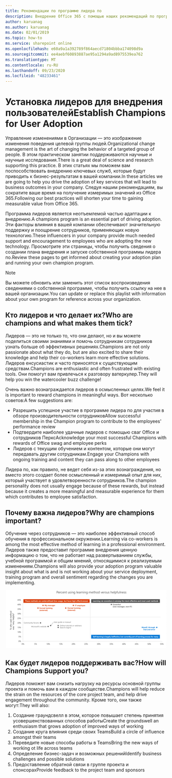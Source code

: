 ```yaml
---
title: Рекомендации по программе лидера по
description: Внедрение Office 365 с помощью наших рекомендаций по программе лидера по
author: karuanag
ms.author: karuanag
ms.date: 02/01/2019
ms.topic: how-to
ms.service: sharepoint online
ms.openlocfilehash: e60a9a1a392789f864aecd71804bbba174098d9a
ms.sourcegitcommit: ee4aebf60893887ae95a1294a9ad8975539ea762
ms.translationtype: MT
ms.contentlocale: ru-RU
ms.lasthandoff: 09/23/2020
ms.locfileid: "48233461"
---
```

# <a name="establish-champions-for-user-adoption"></a><span data-ttu-id="306d2-103">Установка лидеров для внедрения пользователей</span><span class="sxs-lookup"><span data-stu-id="306d2-103">Establish Champions for User Adoption</span></span> 

<span data-ttu-id="306d2-104">Управление изменениями в Организации — это изображение изменения поведения целевой группы людей.</span><span class="sxs-lookup"><span data-stu-id="306d2-104">Organizational change management is the art of changing the behavior of a targeted group of people.</span></span> <span data-ttu-id="306d2-105">В этом практическом занятии поддерживаются научные и научные исследования.</span><span class="sxs-lookup"><span data-stu-id="306d2-105">There is a great deal of science and research supporting this practice.</span></span> <span data-ttu-id="306d2-106">В этих статьях мы поможем вам поспособствовать внедрению ключевых служб, которые будут приводить к бизнес-результатам в вашей компании.</span><span class="sxs-lookup"><span data-stu-id="306d2-106">In these articles we are going to help you drive the adoption of key services that will lead to business outcomes in your company.</span></span>  <span data-ttu-id="306d2-107">Следуя нашим рекомендациям, вы сократите ваше время на получение измеримых значений из Office 365.</span><span class="sxs-lookup"><span data-stu-id="306d2-107">Following our best practices will shorten your time to gaining measurable value from Office 365.</span></span>  

<span data-ttu-id="306d2-108">Программа лидеров является неотъемлемой частью адаптации к внедрению.</span><span class="sxs-lookup"><span data-stu-id="306d2-108">A champions program is an essential part of driving adoption.</span></span> <span data-ttu-id="306d2-109">Эти факторы влияния в вашей компании обеспечивают значительную поддержку и поощрение сотрудников, применяющих новую технологию.</span><span class="sxs-lookup"><span data-stu-id="306d2-109">These influencers in your company provide much needed support and encouragement to employees who are adopting the new technology.</span></span> <span data-ttu-id="306d2-110">Просмотрите эти страницы, чтобы получить сведения о создании плана внедрения и запуске собственной программы лидера по.</span><span class="sxs-lookup"><span data-stu-id="306d2-110">Review these pages to get informed about creating your adoption plan and running your own champion program.</span></span> 

> [!NOTE]
> <span data-ttu-id="306d2-111">Вы можете обновить или заменить этот список воспроизведения сведениями о собственной программе, чтобы получить ссылку на нее в вашей организации.</span><span class="sxs-lookup"><span data-stu-id="306d2-111">You can update or replace this playlist with information about your own program for reference across your organization.</span></span>

## <a name="who-are-champions-and-what-makes-them-tick"></a><span data-ttu-id="306d2-112">Кто лидеров и что делает их?</span><span class="sxs-lookup"><span data-stu-id="306d2-112">Who are champions and what makes them tick?</span></span>

<span data-ttu-id="306d2-113">Лидеров — это не только то, что они делают, но и вы можете поделиться своими знаниями и помочь сотрудникам сотрудников узнать больше об эффективных решениях.</span><span class="sxs-lookup"><span data-stu-id="306d2-113">Champions are not only passionate about what they do, but are also excited to share their knowledge and help their co-workers learn more effective solutions.</span></span> <span data-ttu-id="306d2-114">Лидеров енсусиастик и часто приносятся к существующим средствам.</span><span class="sxs-lookup"><span data-stu-id="306d2-114">Champions are enthusiastic and often frustrated with existing tools.</span></span> <span data-ttu-id="306d2-115">Они помогут вам привлечься к разговору ватеркулер.</span><span class="sxs-lookup"><span data-stu-id="306d2-115">They will help you win the watercooler buzz challenge!</span></span>  

<span data-ttu-id="306d2-116">Очень важно вознаграждается лидеров в осмысленных целях.</span><span class="sxs-lookup"><span data-stu-id="306d2-116">We feel it is important to reward champions in meaningful ways.</span></span> <span data-ttu-id="306d2-117">Вот несколько советов:</span><span class="sxs-lookup"><span data-stu-id="306d2-117">A few suggestions are:</span></span>

- <span data-ttu-id="306d2-118">Разрешить успешное участие в программе лидера по для участия в обзоре производительности сотрудников</span><span class="sxs-lookup"><span data-stu-id="306d2-118">Allow successful membership in the Champion program to contribute to the employees' performance review</span></span>
- <span data-ttu-id="306d2-119">Подтвердите наиболее удачные лидеров с помощью сваг Office и сотрудников Перкс</span><span class="sxs-lookup"><span data-stu-id="306d2-119">Acknowledge your most successful Champions with rewards of Office swag and employee perks</span></span>  
- <span data-ttu-id="306d2-120">Лидеров с текущим обучением и контентом, которые они могут передавать другим сотрудникам.</span><span class="sxs-lookup"><span data-stu-id="306d2-120">Engage your Champions with ongoing training and content they can pass along to other employees</span></span> 

<span data-ttu-id="306d2-121">Лидера по, как правило, не ведет себя из-за этих вознаграждения, но вместо этого создает более осмысленный и измеримый опыт для них, который участвует в удовлетворенности сотрудников.</span><span class="sxs-lookup"><span data-stu-id="306d2-121">The champion personality does not usually engage because of these rewards, but instead because it creates a more meaningful and measurable experience for them which contributes to employee satisfaction.</span></span> 

## <a name="why-are-champions-important"></a><span data-ttu-id="306d2-122">Почему важна лидеров?</span><span class="sxs-lookup"><span data-stu-id="306d2-122">Why are champions important?</span></span> 

<span data-ttu-id="306d2-123">Обучение через сотрудников — это наиболее эффективный способ обучения в профессиональном окружении.</span><span class="sxs-lookup"><span data-stu-id="306d2-123">Learning via co-workers is among the most effective method of learning in a professional environment.</span></span> <span data-ttu-id="306d2-124">Лидеров также предоставит программе внедрения ценную информацию о том, что не работает над развертыванием службы, учебной программой и общим мнений, относящимися к реализуемым изменениям.</span><span class="sxs-lookup"><span data-stu-id="306d2-124">Champions will also provide your adoption program valuable insight about what is and is not working about your service deployment, training program and overall sentiment regarding the changes you are implementing.</span></span>  

![Процент использования метода обучения и полезность](media/champstats.png)

## <a name="how-will-champions-support-you"></a><span data-ttu-id="306d2-126">Как будет лидеров поддерживать вас?</span><span class="sxs-lookup"><span data-stu-id="306d2-126">How will Champions Support you?</span></span>

<span data-ttu-id="306d2-127">Лидеров поможет вам снизить нагрузку на ресурсы основной группы проекта и помочь вам в каждом сообществе.</span><span class="sxs-lookup"><span data-stu-id="306d2-127">Champions will help reduce the strain on the resources of the core project team, and help drive engagement throughout the community.</span></span> <span data-ttu-id="306d2-128">Кроме того, они также могут:</span><span class="sxs-lookup"><span data-stu-id="306d2-128">They will also:</span></span>

1. <span data-ttu-id="306d2-129">Создание граундсвелл в этом, которое повышает степень принятия усовершенствованных способов работы</span><span class="sxs-lookup"><span data-stu-id="306d2-129">Create the groundswell an enthusiasm that grows adoption of improved ways of working</span></span>
1. <span data-ttu-id="306d2-130">Создание круга влияния среди своих Teams</span><span class="sxs-lookup"><span data-stu-id="306d2-130">Build a circle of influence amongst their teams</span></span>
1. <span data-ttu-id="306d2-131">Переведите новые способы работы в Teams</span><span class="sxs-lookup"><span data-stu-id="306d2-131">Bring the new ways of working ot life across teams</span></span>
1. <span data-ttu-id="306d2-132">Определение бизнес-задач и возможных решений</span><span class="sxs-lookup"><span data-stu-id="306d2-132">Identify business challenges and possible solutions</span></span>
1. <span data-ttu-id="306d2-133">Предоставление обратной связи в группе проекта и спонсорах</span><span class="sxs-lookup"><span data-stu-id="306d2-133">Provide feedback to the project team and sponsors</span></span>
